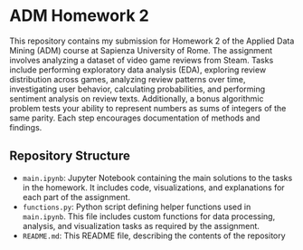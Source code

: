 # ADM Homework 2

This repository contains my submission for Homework 2 of the Applied Data Mining (ADM) course at Sapienza University of Rome. The assignment involves analyzing a dataset of video game reviews from Steam. Tasks include performing exploratory data analysis (EDA), exploring review distribution across games, analyzing review patterns over time, investigating user behavior, calculating probabilities, and performing sentiment analysis on review texts. Additionally, a bonus algorithmic problem tests your ability to represent numbers as sums of integers of the same parity. Each step encourages documentation of methods and findings.

## Repository Structure

- `main.ipynb`: Jupyter Notebook containing the main solutions to the tasks in the homework. It includes code, visualizations, and explanations for each part of the assignment.
- `functions.py`: Python script defining helper functions used in `main.ipynb`. This file includes custom functions for data processing, analysis, and visualization tasks as required by the assignment.
- `README.md`: This README file, describing the contents of the repository

